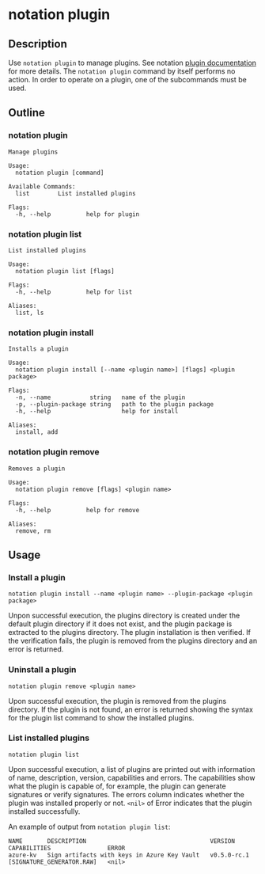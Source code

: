 # notation plugin

## Description

Use `notation plugin` to manage plugins. See notation [plugin documentation](https://github.com/notaryproject/notaryproject/blob/main/specs/plugin-extensibility.md) for more details. The `notation plugin` command by itself performs no action. In order to operate on a plugin, one of the subcommands must be used.

## Outline

### notation plugin

```text
Manage plugins

Usage:
  notation plugin [command]

Available Commands:
  list        List installed plugins

Flags:
  -h, --help          help for plugin
```

### notation plugin list

```text
List installed plugins

Usage:
  notation plugin list [flags]

Flags:
  -h, --help          help for list

Aliases:
  list, ls
```

### notation plugin install

```text
Installs a plugin

Usage:
  notation plugin install [--name <plugin name>] [flags] <plugin package> 

Flags:
  -n, --name           string   name of the plugin
  -p, --plugin-package string   path to the plugin package
  -h, --help                    help for install

Aliases:
  install, add
```

### notation plugin remove 

```text
Removes a plugin

Usage:
  notation plugin remove [flags] <plugin name>

Flags:
  -h, --help          help for remove

Aliases:
  remove, rm
```

## Usage

### Install a plugin

```shell
notation plugin install --name <plugin name> --plugin-package <plugin package>
```

Unpon successful execution, the plugins directory is created under the default plugin directory if it does not exist, and the plugin package is extracted to the plugins directory. The plugin installation is then verified. If the verification fails, the plugin is removed from the plugins directory and an error is returned. 

### Uninstall a plugin

```shell
notation plugin remove <plugin name>
```

Upon successful execution, the plugin is removed from the plugins directory. If the plugin is not found, an error is returned showing the syntax for the plugin list command to show the installed plugins.

### List installed plugins

```shell
notation plugin list
```

Upon successful execution, a list of plugins are printed out with information of name, description, version, capabilities and errors. The capabilities show what the plugin is capable of, for example, the plugin can generate signatures or verify signatures. The errors column indicates whether the plugin was installed properly or not. `<nil>` of Error indicates that the plugin installed successfully.

An example of output from `notation plugin list`:

```text
NAME       DESCRIPTION                                   VERSION             CAPABILITIES                ERROR
azure-kv   Sign artifacts with keys in Azure Key Vault   v0.5.0-rc.1     [SIGNATURE_GENERATOR.RAW]   <nil>
```
